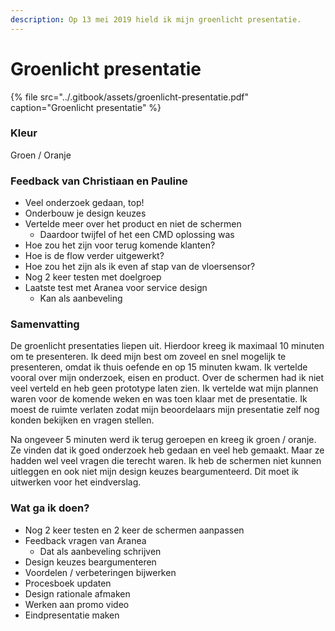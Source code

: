 ```yaml
---
description: Op 13 mei 2019 hield ik mijn groenlicht presentatie.
---
```


# Groenlicht presentatie

{% file src="../.gitbook/assets/groenlicht-presentatie.pdf" caption="Groenlicht presentatie" %}

### Kleur

Groen / Oranje

### Feedback van Christiaan en Pauline

* Veel onderzoek gedaan, top!
* Onderbouw je design keuzes
* Vertelde meer over het product en niet de schermen
  * Daardoor twijfel of het een CMD oplossing was
* Hoe zou het zijn voor terug komende klanten?
* Hoe is de flow verder uitgewerkt?
* Hoe zou het zijn als ik even af stap van de vloersensor?
* Nog 2 keer testen met doelgroep
* Laatste test met Aranea voor service design
  * Kan als aanbeveling

### Samenvatting

De groenlicht presentaties liepen uit. Hierdoor kreeg ik maximaal 10 minuten om te presenteren. Ik deed mijn best om zoveel en snel mogelijk te presenteren, omdat ik thuis oefende en op 15 minuten kwam. Ik vertelde vooral over mijn onderzoek, eisen en product. Over de schermen had ik niet veel verteld en heb geen prototype laten zien. Ik vertelde wat mijn plannen waren voor de komende weken en was toen klaar met de presentatie. Ik moest de ruimte verlaten zodat mijn beoordelaars mijn presentatie zelf nog konden bekijken en vragen stellen.

Na ongeveer 5 minuten werd ik terug geroepen en kreeg ik groen / oranje. Ze vinden dat ik goed onderzoek heb gedaan en veel heb gemaakt. Maar ze hadden wel veel vragen die terecht waren. Ik heb de schermen niet kunnen uitleggen en ook niet mijn design keuzes beargumenteerd. Dit moet ik uitwerken voor het eindverslag.

### Wat ga ik doen?

* Nog 2 keer testen en 2 keer de schermen aanpassen
* Feedback vragen van Aranea 
  * Dat als aanbeveling schrijven
* Design keuzes beargumenteren
* Voordelen / verbeteringen bijwerken
* Procesboek updaten
* Design rationale afmaken
* Werken aan promo video 
* Eindpresentatie maken


